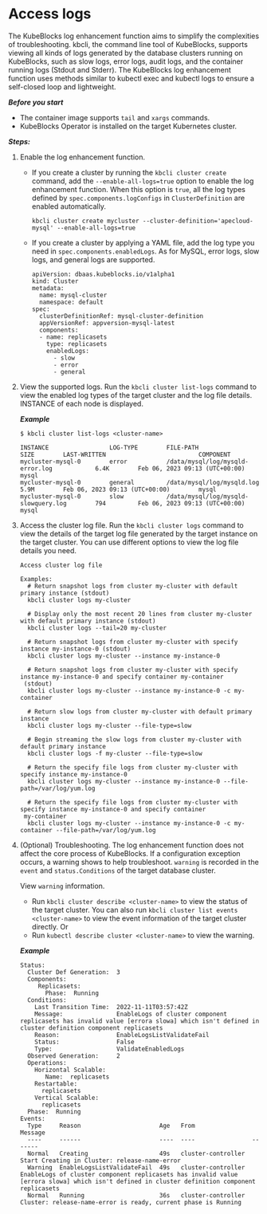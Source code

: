 # Access logs
The KubeBlocks log enhancement function aims to simplify the complexities of troubleshooting. kbcli, the command line tool of KubeBlocks, supports viewing all kinds of logs generated by the database clusters running on KubeBlocks, such as slow logs, error logs, audit logs, and the container running logs (Stdout and Stderr).
The KubeBlocks log enhancement function uses methods similar to kubectl exec and kubectl logs to ensure a self-closed loop and lightweight.

***Before you start***

- The container image supports `tail` and `xargs` commands.
- KubeBlocks Operator is installed on the target Kubernetes cluster.

***Steps:***

1. Enable the log enhancement function.
   - If you create a cluster by running the `kbcli cluster create` command, add the `--enable-all-logs=true` option to enable the log enhancement function. When this option is `true`, all the log types defined by `spec.components.logConfigs` in `ClusterDefinition` are enabled automatically.

     ```
     kbcli cluster create mycluster --cluster-definition='apecloud-mysql' --enable-all-logs=true 
     ```
   - If you create a cluster by applying a YAML file, add the log type you need in `spec.components.enabledLogs`. As for MySQL, error logs, slow logs, and general logs are supported.
     ```
     apiVersion: dbaas.kubeblocks.io/v1alpha1
     kind: Cluster
     metadata:
       name: mysql-cluster
       namespace: default
     spec:
       clusterDefinitionRef: mysql-cluster-definition
       appVersionRef: appversion-mysql-latest
       components:
       - name: replicasets
         type: replicasets
         enabledLogs:
           - slow 
           - error
           - general
     ```
   
2. View the supported logs.
   Run the `kbcli cluster list-logs` command to view the enabled log types of the target cluster and the log file details. INSTANCE of each node is displayed.
   
   ***Example***

   ```
   $ kbcli cluster list-logs <cluster-name>

   INSTANCE                 LOG-TYPE        FILE-PATH                                   SIZE        LAST-WRITTEN                          COMPONENT
   mycluster-mysql-0        error           /data/mysql/log/mysqld-error.log            6.4K        Feb 06, 2023 09:13 (UTC+00:00)        mysql
   mycluster-mysql-0        general         /data/mysql/log/mysqld.log                  5.9M        Feb 06, 2023 09:13 (UTC+00:00)        mysql
   mycluster-mysql-0        slow            /data/mysql/log/mysqld-slowquery.log        794         Feb 06, 2023 09:13 (UTC+00:00)        mysql       
   ```

3. Access the cluster log file.
   Run the `kbcli cluster logs` command to view the details of the target log file generated by the target instance on the target cluster. You can use different options to view the log file details you need.
   
   ```
   Access cluster log file
   
   Examples:
     # Return snapshot logs from cluster my-cluster with default primary instance (stdout)
     kbcli cluster logs my-cluster
  
     # Display only the most recent 20 lines from cluster my-cluster with default primary instance (stdout)
     kbcli cluster logs --tail=20 my-cluster
  
     # Return snapshot logs from cluster my-cluster with specify instance my-instance-0 (stdout)
     kbcli cluster logs my-cluster --instance my-instance-0
  
     # Return snapshot logs from cluster my-cluster with specify instance my-instance-0 and specify container my-container
    (stdout)
     kbcli cluster logs my-cluster --instance my-instance-0 -c my-container
  
     # Return slow logs from cluster my-cluster with default primary instance
     kbcli cluster logs my-cluster --file-type=slow
  
     # Begin streaming the slow logs from cluster my-cluster with default primary instance
     kbcli cluster logs -f my-cluster --file-type=slow
  
     # Return the specify file logs from cluster my-cluster with specify instance my-instance-0
     kbcli cluster logs my-cluster --instance my-instance-0 --file-path=/var/log/yum.log
  
     # Return the specify file logs from cluster my-cluster with specify instance my-instance-0 and specify container
    my-container
     kbcli cluster logs my-cluster --instance my-instance-0 -c my-container --file-path=/var/log/yum.log
     ```

4. (Optional) Troubleshooting.
     The log enhancement function does not affect the core process of KubeBlocks. If a configuration exception occurs, a warning shows to help troubleshoot.
     `warning` is recorded in the `event` and `status.Conditions` of the target database cluster. 

     View `warning` information.
     - Run `kbcli cluster describe <cluster-name>` to view the status of the target cluster. You can also run `kbcli cluster list events <cluster-name>` to view the event information of the target cluster directly.
    Or
     - Run `kubectl describe cluster <cluster-name>` to view the warning.
  
     ***Example***
     
     ```
     Status:
       Cluster Def Generation:  3
       Components:
          Replicasets:
            Phase:  Running
       Conditions:
         Last Transition Time:  2022-11-11T03:57:42Z
         Message:               EnableLogs of cluster component replicasets has invalid value [errora slowa] which isn't defined in cluster definition component replicasets
         Reason:                EnableLogsListValidateFail
         Status:                False
         Type:                  ValidateEnabledLogs
       Observed Generation:     2
       Operations:
         Horizontal Scalable:
            Name:  replicasets
         Restartable:
           replicasets
         Vertical Scalable:
           replicasets
       Phase:  Running
     Events:
       Type     Reason                      Age   From                Message
       ----     ------                      ----  ----                -------
       Normal   Creating                    49s   cluster-controller  Start Creating in Cluster: release-name-error
       Warning  EnableLogsListValidateFail  49s   cluster-controller  EnableLogs of cluster component replicasets has invalid value [errora slowa] which isn't defined in cluster definition component replicasets
       Normal   Running                     36s   cluster-controller  Cluster: release-name-error is ready, current phase is Running
     ```